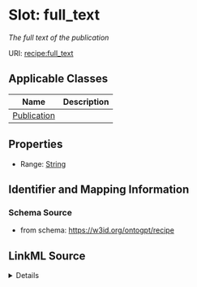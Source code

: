 # Slot: full_text
_The full text of the publication_


URI: [recipe:full_text](http://w3id.org/ontogpt/recipe/full_text)



<!-- no inheritance hierarchy -->




## Applicable Classes

| Name | Description |
| --- | --- |
[Publication](Publication.md) | 






## Properties

* Range: [String](String.md)







## Identifier and Mapping Information







### Schema Source


* from schema: https://w3id.org/ontogpt/recipe




## LinkML Source

<details>
```yaml
name: full_text
description: The full text of the publication
from_schema: https://w3id.org/ontogpt/recipe
rank: 1000
alias: full_text
owner: Publication
domain_of:
- Publication
range: string

```
</details>